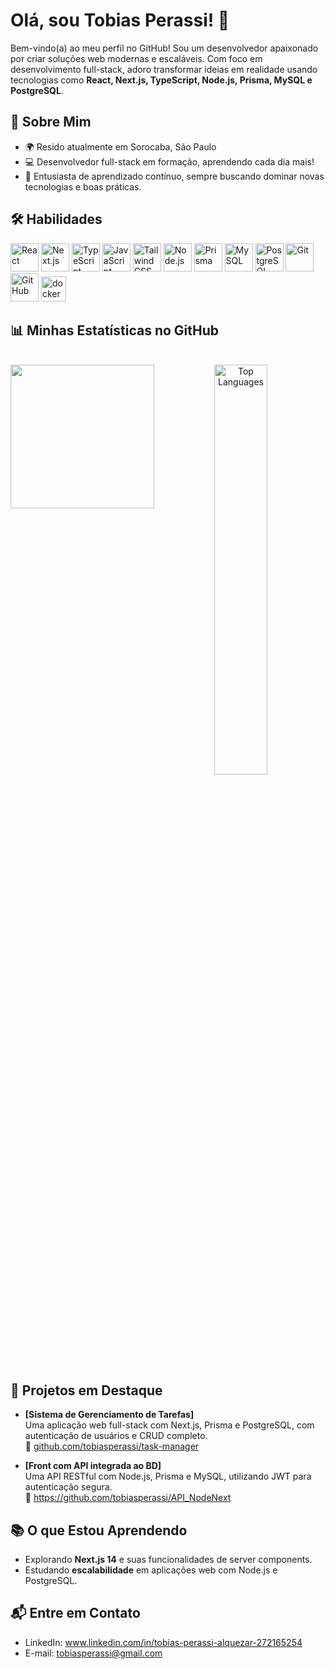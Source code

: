 # Olá, sou Tobias Perassi! 👋

Bem-vindo(a) ao meu perfil no GitHub! Sou um desenvolvedor apaixonado por criar soluções web modernas e escaláveis. Com foco em desenvolvimento full-stack, adoro transformar ideias em realidade usando tecnologias como **React, Next.js, TypeScript, Node.js, Prisma, MySQL e PostgreSQL**.

## 🌟 Sobre Mim
- 🌍 Resido atualmente em Sorocaba, São Paulo
- 💻 Desenvolvedor full-stack em formação, aprendendo cada dia mais!
- 🚀 Entusiasta de aprendizado contínuo, sempre buscando dominar novas tecnologias e boas práticas.

## 🛠️ Habilidades

<p align="left">  
  <img src="https://cdn.jsdelivr.net/gh/devicons/devicon@latest/icons/react/react-original.svg" alt="React" width="45" height="45" title="React"/>  
  <img src="https://cdn.jsdelivr.net/gh/devicons/devicon@latest/icons/nextjs/nextjs-original.svg" alt="Next.js" width="45" height="45" title="Next.js"/>  
  <img src="https://cdn.jsdelivr.net/gh/devicons/devicon@latest/icons/typescript/typescript-original.svg" alt="TypeScript" width="45" height="45" title="TypeScript"/>  
  <img src="https://cdn.jsdelivr.net/gh/devicons/devicon@latest/icons/javascript/javascript-original.svg" alt="JavaScript" width="45" height="45" title="JavaScript"/>  
  <img src="https://cdn.jsdelivr.net/gh/devicons/devicon@latest/icons/tailwindcss/tailwindcss-original.svg" alt="Tailwind CSS" width="45" height="45" title="Tailwind CSS"/>
  <img src="https://cdn.jsdelivr.net/gh/devicons/devicon@latest/icons/nodejs/nodejs-original.svg" alt="Node.js" width="45" height="45" title="Node.js"/>
  <img src="https://cdn.jsdelivr.net/gh/devicons/devicon@latest/icons/prisma/prisma-original.svg" alt="Prisma" width="45" height="45" title="Prisma"/> 
  <img src="https://cdn.jsdelivr.net/gh/devicons/devicon@latest/icons/mysql/mysql-original.svg" alt="MySQL" width="45" height="45" title="MySQL"/>  
  <img src="https://cdn.jsdelivr.net/gh/devicons/devicon@latest/icons/postgresql/postgresql-original.svg" alt="PostgreSQL" width="45" height="45" title="PostgreSQL"/> 
  <img src="https://cdn.jsdelivr.net/gh/devicons/devicon@latest/icons/git/git-original.svg" alt="Git" width="45" height="45" title="Git"/>  
  <img src="https://cdn.jsdelivr.net/gh/devicons/devicon@latest/icons/github/github-original.svg" alt="GitHub" width="45" height="45" title="GitHub"/>
  <img src="https://cdn.jsdelivr.net/gh/devicons/devicon/icons/docker/docker-original.svg" height="40" alt="docker logo"  />
</p>

## 📊 Minhas Estatísticas no GitHub

<div align="center">

<br clear="both">
    <img align="left" height="230" src="https://i.pinimg.com/originals/d8/6f/3a/d86f3ab8192f5589eca93cd7725ad8e4.gif"  />
  <img src="https://github-readme-stats.vercel.app/api/top-langs/?username=tobiasperassi&layout=compact&theme=radical&hide_border=true" alt="Top Languages" width="41%"/>
</div>



## 📂 Projetos em Destaque
- **[Sistema de Gerenciamento de Tarefas]**  
  Uma aplicação web full-stack com Next.js, Prisma e PostgreSQL, com autenticação de usuários e CRUD completo.  
  🔗 [github.com/tobiasperassi/task-manager](https://github.com/tobiasperassi/task-manager)

- **[Front com API integrada ao BD]**  
  Uma API RESTful com Node.js, Prisma e MySQL, utilizando JWT para autenticação segura.  
  🔗 https://github.com/tobiasperassi/API_NodeNext
  

## 📚 O que Estou Aprendendo
- Explorando **Next.js 14** e suas funcionalidades de server components.
- Estudando **escalabilidade** em aplicações web com Node.js e PostgreSQL.

## 📬 Entre em Contato
- LinkedIn: www.linkedin.com/in/tobias-perassi-alquezar-272165254
- E-mail: tobiasperassi@gmail.com

